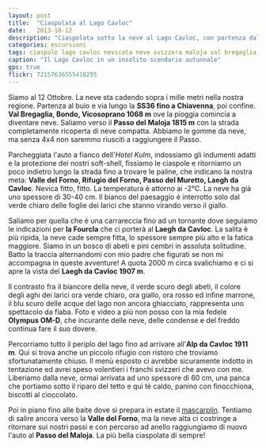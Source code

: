 ```yaml
---
layout: post
title:  "Ciaspolata al Lago Cavloc"
date:   2013-10-12
description: "Ciaspolata sotto la neve al Lago Cavloc, con partenza dal Maloja"
categories: escursioni
tags: ciaspole lago cavloc nevicata neve svizzera maloja val bregaglia engadina
caption: "Il Lago Cavloc in un insolito scendario autunnale"
gps: true
flickr: 72157636555418255
---
```


Siamo al 12 Ottobre. La neve sta cadendo sopra i mille metri nella nostra regione. Partenza al buio e via lungo la **SS36 fino a Chiavenna**, poi confine. **Val Bregaglia, Bondo, Vicosoprano 1068 m** ove la pioggia comincia a diventare neve. Saliamo verso il **Passo del Maloja 1815 m** con la strada completamente ricoperta di neve compatta. Abbiamo le gomme da neve, ma senza 4x4 non saremmo riusciti a raggiungere il Passo.

Parcheggiata l'auto a fianco dell'*Hotel Kulm*, indossiamo gli indumenti adatti e la protezione dei nostri soft-shell, fissiamo le ciaspole e ritorniamo un poco indietro lungo la strada fino a trovare le paline, che indicano la nostra meta: **Valle del Forno, Rifugio del Forno, Passo del Muretto, Laegh da Cavloc**. Nevica fitto, fitto. La temperatura è attorno ai -2°C. La neve ha già uno spessore di 30-40 cm. Il bianco del paesaggio è interrotto solo dal verde chiaro delle foglie dei larici che stanno virando verso il giallo.

Saliamo per quella che è una carrareccia fino ad un tornante dove seguiamo le indicazioni per **la Fourcla** che ci porterà al **Laegh da Cavloc**. La salita è più ripida, la neve cade sempre fitta, lo spessore sempre più alto e la fatica maggiore. Siamo in un bosco di abeti e pini cembri in assoluta solitudine. Batto la traccia alternandomi con mio padre che figurati se non mi accompagna in queste avventure! A quota 2000 m circa svalichiamo e ci si apre la vista del **Laegh da Cavloc 1907 m**.

Il contrasto fra il biancore della neve, il verde scuro degli abeti, il colore degli aghi dei larici ora verde chiaro, ora giallo, ora rosso ed infine marrone, il blu scuro delle acque del lago non ancora ghiacciato, rappresenta uno spettacolo da fiaba. Foto e video a più non posso con la mia fedele **Olympus OM-D**, che incurante delle neve, delle condense e del freddo continua fare il suo dovere.

Percorriamo tutto il periplo del lago fino ad arrivare all'**Alp da Cavloc 1911 m**. Qui si trova anche un piccolo rifugio con ristoro che troviamo sfortunatamente chiuso. Il menù esposto ci avrebbe sicuramente indotto in tentazione ed avrei speso volentieri i franchi svizzeri che avevo con me. Liberiamo dalla neve, ormai arrivata ad uno spessore di 60 cm, una  panca che portiamo sotto il riparo del tetto e qui tè caldo, panino con finocchiona, biscotti al cioccolato.

Poi in piano fino alle baite dove si prepara in estate il [mascarplin](http://www.fondazioneslowfood.it/pagine/ita/presidi/dettaglio_presidi.lasso?-id=4476&-nz=&-tp=/ "Mascarpin"). Tentiamo di salire ancora verso la **Valle del Forno**, ma la neve alta ci costringe a ritornare sui nostri passi e con percorso ad anello raggiungiamo di nuovo l'auto al **Passo del Maloja**.
La più bella ciaspolata di sempre!
